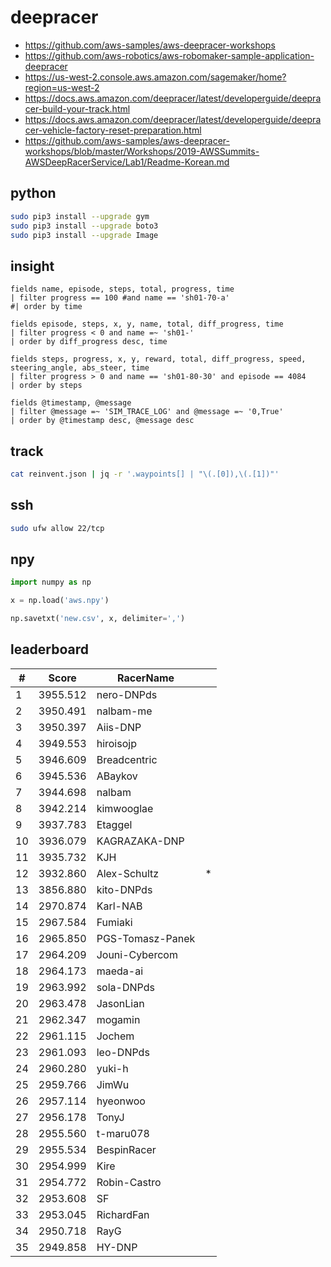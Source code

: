 # deepracer

* <https://github.com/aws-samples/aws-deepracer-workshops>
* <https://github.com/aws-robotics/aws-robomaker-sample-application-deepracer>
* <https://us-west-2.console.aws.amazon.com/sagemaker/home?region=us-west-2>
* <https://docs.aws.amazon.com/deepracer/latest/developerguide/deepracer-build-your-track.html>
* <https://docs.aws.amazon.com/deepracer/latest/developerguide/deepracer-vehicle-factory-reset-preparation.html>
* <https://github.com/aws-samples/aws-deepracer-workshops/blob/master/Workshops/2019-AWSSummits-AWSDeepRacerService/Lab1/Readme-Korean.md>

## python

```bash
sudo pip3 install --upgrade gym
sudo pip3 install --upgrade boto3
sudo pip3 install --upgrade Image
```

## insight

```
fields name, episode, steps, total, progress, time
| filter progress == 100 #and name == 'sh01-70-a'
#| order by time

fields episode, steps, x, y, name, total, diff_progress, time
| filter progress < 0 and name =~ 'sh01-'
| order by diff_progress desc, time

fields steps, progress, x, y, reward, total, diff_progress, speed, steering_angle, abs_steer, time
| filter progress > 0 and name == 'sh01-80-30' and episode == 4084
| order by steps

fields @timestamp, @message
| filter @message =~ 'SIM_TRACE_LOG' and @message =~ '0,True'
| order by @timestamp desc, @message desc
```

## track

```bash
cat reinvent.json | jq -r '.waypoints[] | "\(.[0]),\(.[1])"'
```

## ssh

```bash
sudo ufw allow 22/tcp
```

## npy

```python
import numpy as np

x = np.load('aws.npy')

np.savetxt('new.csv', x, delimiter=',')
```

## leaderboard

<!-- leaderboard -->
| # | Score | RacerName |   |
| - | ----- | --------- | - |
| 1 | 3955.512 | nero-DNPds | |
| 2 | 3950.491 | nalbam-me | |
| 3 | 3950.397 | Aiis-DNP | |
| 4 | 3949.553 | hiroisojp | |
| 5 | 3946.609 | Breadcentric | |
| 6 | 3945.536 | ABaykov | |
| 7 | 3944.698 | nalbam | |
| 8 | 3942.214 | kimwooglae | |
| 9 | 3937.783 | Etaggel | |
| 10 | 3936.079 | KAGRAZAKA-DNP | |
| 11 | 3935.732 | KJH | |
| 12 | 3932.860 | Alex-Schultz | * |
| 13 | 3856.880 | kito-DNPds | |
| 14 | 2970.874 | Karl-NAB | |
| 15 | 2967.584 | Fumiaki | |
| 16 | 2965.850 | PGS-Tomasz-Panek | |
| 17 | 2964.209 | Jouni-Cybercom | |
| 18 | 2964.173 | maeda-ai | |
| 19 | 2963.992 | sola-DNPds | |
| 20 | 2963.478 | JasonLian | |
| 21 | 2962.347 | mogamin | |
| 22 | 2961.115 | Jochem | |
| 23 | 2961.093 | leo-DNPds | |
| 24 | 2960.280 | yuki-h | |
| 25 | 2959.766 | JimWu | |
| 26 | 2957.114 | hyeonwoo | |
| 27 | 2956.178 | TonyJ | |
| 28 | 2955.560 | t-maru078 | |
| 29 | 2955.534 | BespinRacer | |
| 30 | 2954.999 | Kire | |
| 31 | 2954.772 | Robin-Castro | |
| 32 | 2953.608 | SF | |
| 33 | 2953.045 | RichardFan | |
| 34 | 2950.718 | RayG | |
| 35 | 2949.858 | HY-DNP | |
